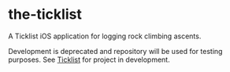 # the-ticklist
A Ticklist iOS application for logging rock climbing ascents.

Development is deprecated and repository will be used for testing purposes.
See [Ticklist](https://github.com/tbwiik/Ticklist) for project in development.
